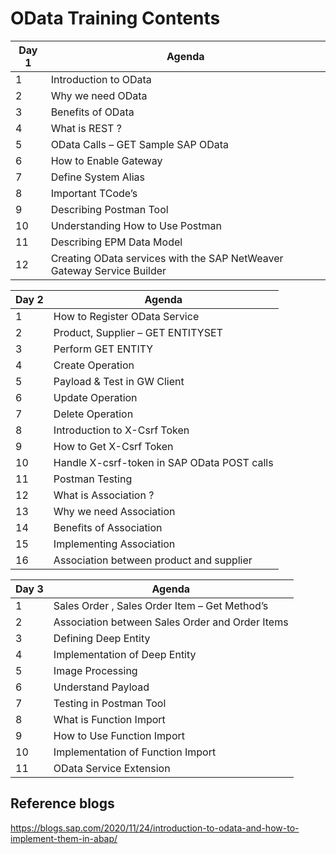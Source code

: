 # OData Training Contents

|Day 1 |Agenda  |
|--|--|
|1	  	|Introduction to OData |
|2		|Why we need OData  |
|3		|Benefits of OData |
|4		|What is REST ? |
|5		|OData Calls – GET Sample SAP OData |
|6		|How to Enable Gateway |
|7		|Define System Alias |
|8		|Important TCode’s |
|9		|Describing Postman Tool |
|10		|Understanding How to Use Postman |
|11		|Describing EPM Data Model |
|12		|Creating OData services with the SAP NetWeaver Gateway Service Builder |


|Day 2 |Agenda  |
|--|--|
|1	  	|How to Register OData Service |
|2		|Product, Supplier – GET ENTITYSET  |
|3		|Perform GET ENTITY |
|4		|Create Operation |
|5		| Payload & Test in GW Client |
|6		|Update Operation  |
|7		|Delete Operation |
|8		|Introduction to X-Csrf Token |
|9		|How to Get X-Csrf Token |
|10		|Handle X-csrf-token in SAP OData POST calls |
|11		|Postman Testing|
|12		|What is Association ? |
|13		|Why we need Association |
|14		| Benefits of Association|
|15 	|Implementing Association|
|16		| Association between product and supplier|

|Day 3 |Agenda  |
|--|--|
|1		|Sales Order , Sales Order Item – Get Method’s |
|2		|Association between Sales Order and Order Items
|3		|Defining Deep Entity
|4		|Implementation of Deep Entity
|5		|Image Processing
|6		|Understand Payload
|7		|Testing in Postman Tool
|8		|What is Function Import
|9		|How to Use Function Import
|10		|Implementation of Function Import
|11		|OData Service Extension

## Reference blogs 
https://blogs.sap.com/2020/11/24/introduction-to-odata-and-how-to-implement-them-in-abap/
